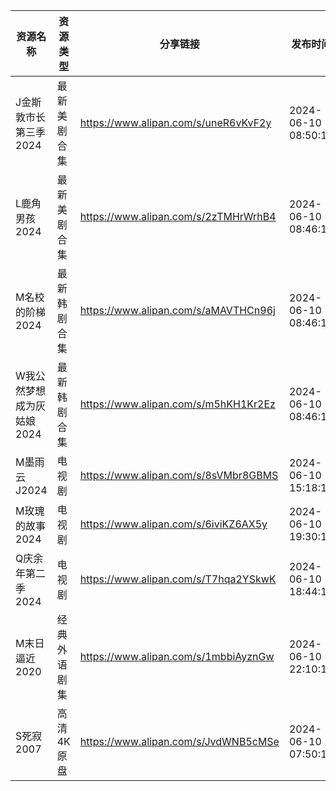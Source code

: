 | 资源名称            | 资源类型   | 分享链接                                 | 发布时间                |
| --------------- | ------ | ------------------------------------ | ------------------- |
| J金斯敦市长第三季2024   | 最新美剧合集 | https://www.alipan.com/s/uneR6vKvF2y | 2024-06-10 08:50:10 |
| L鹿角男孩2024       | 最新美剧合集 | https://www.alipan.com/s/2zTMHrWrhB4 | 2024-06-10 08:46:14 |
| M名校的阶梯2024      | 最新韩剧合集 | https://www.alipan.com/s/aMAVTHCn96j | 2024-06-10 08:46:12 |
| W我公然梦想成为灰姑娘2024 | 最新韩剧合集 | https://www.alipan.com/s/m5hKH1Kr2Ez | 2024-06-10 08:46:13 |
| M墨雨云J2024       | 电视剧    | https://www.alipan.com/s/8sVMbr8GBMS | 2024-06-10 15:18:19 |
| M玫瑰的故事2024      | 电视剧    | https://www.alipan.com/s/6iviKZ6AX5y | 2024-06-10 19:30:14 |
| Q庆余年第二季2024     | 电视剧    | https://www.alipan.com/s/T7hqa2YSkwK | 2024-06-10 18:44:18 |
| M末日逼近2020       | 经典外语剧集 | https://www.alipan.com/s/1mbbiAyznGw | 2024-06-10 22:10:12 |
| S死寂2007         | 高清4K原盘 | https://www.alipan.com/s/JvdWNB5cMSe | 2024-06-10 07:50:12 |
